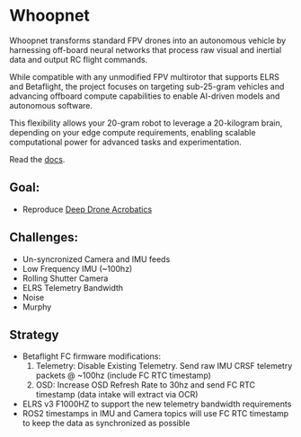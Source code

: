 # Whoopnet

Whoopnet transforms standard FPV drones into an autonomous vehicle by harnessing off-board neural networks that process raw visual and inertial data and output RC flight commands.

While compatible with any unmodified FPV multirotor that supports ELRS and Betaflight, the project focuses on targeting sub-25-gram vehicles and advancing offboard compute capabilities to enable AI-driven models and autonomous software.

This flexibility allows your 20-gram robot to leverage a 20-kilogram brain, depending on your edge compute requirements, enabling scalable computational power for advanced tasks and experimentation.

Read the [docs](https://github.com/nfreq/whoopnet/wiki).
## Goal:
* Reproduce [Deep Drone Acrobatics](https://arxiv.org/pdf/2006.05768)

## Challenges:
* Un-syncronized Camera and IMU feeds
* Low Frequency IMU (~100hz)
* Rolling Shutter Camera
* ELRS Telemetry Bandwidth
* Noise
* Murphy

## Strategy
* Betaflight FC firmware modifications:
  1. Telemetry: Disable Existing Telemetry. Send raw IMU CRSF telemetry packets @ ~100hz (include FC RTC timestamp)
  2. OSD: Increase OSD Refresh Rate to 30hz and send FC RTC timestamp (data intake will extract via OCR)
* ELRS v3 F1000HZ to support the new telemetry bandwidth requirements
* ROS2 timestamps in IMU and Camera topics will use FC RTC timestamp to keep the data as synchronized as possible
